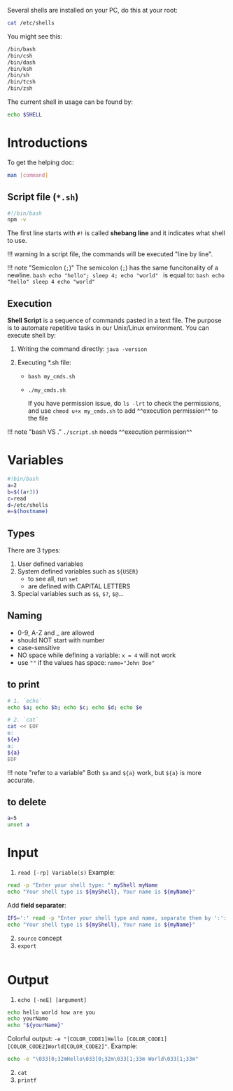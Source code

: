 Several shells are installed on your PC, do this at your root:
```bash
cat /etc/shells
```
You might see this:

```txt
/bin/bash
/bin/csh
/bin/dash
/bin/ksh
/bin/sh
/bin/tcsh
/bin/zsh
```

The current shell in usage can be found by:
```bash
echo $SHELL
```

# Introductions
To get the helping doc:
```bash
man [command]
```
## Script file (`*.sh`)
```bash
#!/bin/bash
npm -v
```
The first line starts with `#!` is called **shebang line** and it indicates what shell to use.

!!! warning 
    In a script file, the commands will be executed "line by line".

!!! note "Semicolon (`;`)"
    The semicolon (`;`) has the same funcitonality of a newline.
    ```bash
    echo "hello"; sleep 4; echo "world"
    ```
    is equal to:
    ```bash
    echo "hello"
    sleep 4
    echo "world"
    ```


## Execution
**Shell Script** is a sequence of commands pasted in a text file. The purpose is to automate repetitive tasks in our Unix/Linux environment. You can execute shell by:

1. Writing the command directly: `java -version`

2. Executing *.sh file: 
    - `bash my_cmds.sh`
    - `./my_cmds.sh`
        
        If you have permission issue, do `ls -lrt` to check the permissions, and use `chmod u+x my_cmds.sh` to add ^^execution permission^^ to the file


!!! note "bash VS ."
    `./script.sh` needs ^^execution permission^^


# Variables
```bash
#!bin/bash
a=2
b=$((a+3))
c=read
d=/etc/shells
e=$(hostname)
```

## Types
There are 3 types:

1. User defined variables
2. System defined variables such as `${USER}`
    - to see all, run `set`
    - are defined with CAPITAL LETTERS
3. Special variables such as `$$`, `$?`, `$@`...

## Naming
- 0-9, A-Z and \_ are allowed
- should NOT start with number
- case-sensitive
- NO space while defining a variable: `x = 4` will not work
- use `""` if the values has space: `name="John Doe"`
## to print
```bash
# 1. `echo`
echo $a; echo $b; echo $c; echo $d; echo $e

# 2. `cat`
cat << EOF
e:
${e}
a:
${a}
EOF
```

!!! note "refer to a variable"
    Both `$a` and `${a}` work, but `${a}` is more accurate.


## to delete
```bash
a=5
unset a
```

# Input 
1. `read [-rp] Variable(s)`
Example:
```bash
read -p "Enter your shell type: " myShell myName
echo "Your shell type is ${myShell}, Your name is ${myName}"
```

Add **field separater**:
```bash
IFS=':' read -p "Enter your shell type and name, separate them by ':': " myShell myName
echo "Your shell type is ${myShell}, Your name is ${myName}"

```

2. `source` concept
3. `export`

```bash

```


# Output
1. `echo [-neE] [argument]`
```bash
echo hello world how are you
echo yourName
echo "${yourName}"
```

Colorful output: `-e "[COLOR_CODE1]Hello [COLOR_CODE1] [COLOR_CODE2]World[COLOR_CODE2]"`. Example:
```bash
echo -e "\033[0;32mHello\033[0;32m\033[1;33m World\033[1;33m"
```


2. `cat`
3. `printf`


```bash
```

```bash
```
